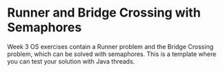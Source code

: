 # Runner and Bridge Crossing with Semaphores

Week 3 OS exercises contain a Runner problem and the Bridge Crossing problem, which can be solved with semaphores. This is a template where you can test your solution with Java threads.
